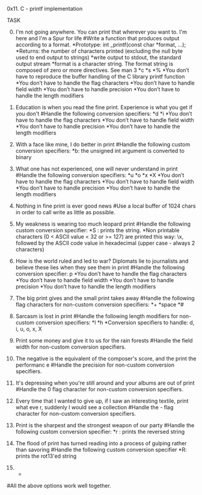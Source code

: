 0x11. C - printf implementation 

TASK

0. I'm not going anywhere. You can print that wherever you want to. I'm here and I'm a Spur for life
  #Write a function that produces output according to a format.
    *Prototype: int _printf(const char *format, ...);
    *Returns: the number of characters printed (excluding the null byte used to end output to strings)
    *write output to stdout, the standard output stream
    *format is a character string. The format string is composed of zero or more directives. See man 3
      *c
      *s
      *%
    *You don’t have to reproduce the buffer handling of the C library printf function
    *You don’t have to handle the flag characters
    *You don’t have to handle field width
    *You don’t have to handle precision
    *You don’t have to handle the length modifiers

1. Education is when you read the fine print. Experience is what you get if you don't
  #Handle the following conversion specifiers:
    *d
    *i
    *You don’t have to handle the flag characters
    *You don’t have to handle field width
    *You don’t have to handle precision
    *You don’t have to handle the length modifiers

2. With a face like mine, I do better in print
  #Handle the following custom conversion specifiers:
    *b: the unsigned int argument is converted to binary

3. What one has not experienced, one will never understand in print
  #Handle the following conversion specifiers:
    *u
    *o
    *x
    *X
    *You don’t have to handle the flag characters
    *You don’t have to handle field width
    *You don’t have to handle precision
    *You don’t have to handle the length modifiers

4. Nothing in fine print is ever good news
  #Use a local buffer of 1024 chars in order to call write as little as possible.

5. My weakness is wearing too much leopard print
  #Handle the following custom conversion specifier:
    *S : prints the string.
    *Non printable characters (0 < ASCII value < 32 or >= 127) are printed this way: \x,     followed by the ASCII code value in hexadecimal (upper case - always 2 characters)

6. How is the world ruled and led to war? Diplomats lie to journalists and believe these   lies when they see them in print
  #Handle the following conversion specifier: p
    *You don’t have to handle the flag characters
    *You don’t have to handle field width
    *You don’t have to handle precision
    *You don’t have to handle the length modifiers

7. The big print gives and the small print takes away
  #Handle the following flag characters for non-custom conversion specifiers:
    *+
    *space
    *#

8. Sarcasm is lost in print
  #Handle the following length modifiers for non-custom conversion specifiers:
    *l
    *h
    *Conversion specifiers to handle: d, i, u, o, x, X

9. Print some money and give it to us for the rain forests
  #Handle the field width for non-custom conversion specifiers.

10. The negative is the equivalent of the composer's score, and the print the performanc    e
  #Handle the precision for non-custom conversion specifiers.

11. It's depressing when you're still around and your albums are out of print
   #Handle the 0 flag character for non-custom conversion specifiers.

12. Every time that I wanted to give up, if I saw an interesting textile, print what eve    r, suddenly I would see a collection
  #Handle the - flag character for non-custom conversion specifiers.

13. Print is the sharpest and the strongest weapon of our party
  #Handle the following custom conversion specifier:
    *r : prints the reversed string

14. The flood of print has turned reading into a process of gulping rather than savoring
  #Handle the following custom conversion specifier
    *R: prints the rot13'ed string

15. *
  #All the above options work well together.
